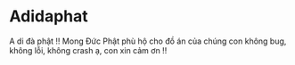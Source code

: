 # Adidaphat
A di đà phật !! Mong Đức Phật phù hộ cho đồ án của chúng con không bug, không lỗi, không crash ạ, con xin cảm ơn !!
